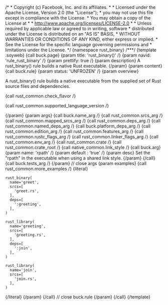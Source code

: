 /\* \* Copyright (c) Facebook, Inc. and its affiliates. \* \* Licensed
under the Apache License, Version 2.0 (the \"License\"); \* you may not
use this file except in compliance with the License. \* You may obtain a
copy of the License at \* \* http://www.apache.org/licenses/LICENSE-2.0
\* \* Unless required by applicable law or agreed to in writing,
software \* distributed under the License is distributed on an \"AS IS\"
BASIS, \* WITHOUT WARRANTIES OR CONDITIONS OF ANY KIND, either express
or implied. \* See the License for the specific language governing
permissions and \* limitations under the License. \*/ {namespace
rust_binary} /\*\*\*/ {template .soyweb} {call buck.page} {param title:
\'rust_binary()\' /} {param navid: \'rule_rust_binary\' /} {param
prettify: true /} {param description} A rust_binary() rule builds a
native Rust executable. {/param} {param content} {call buck.rule} {param
status: \'UNFROZEN\' /} {param overview}

A rust_binary() rule builds a native executable from the supplied set of
Rust source files and dependencies.

{call rust_common.check_flavor /}

{call rust_common.supported_language_version /}

{/param} {param args} {call buck.name_arg /} {call rust_common.srcs_arg
/} {call rust_common.mapped_srcs_arg /} {call rust_common.deps_arg /}
{call rust_common.named_deps_arg /} {call buck.platform_deps_arg /}
{call rust_common.edition_arg /} {call rust_common.features_arg /} {call
rust_common.rustc_flags_arg /} {call rust_common.linker_flags_arg /}
{call rust_common.env_arg /} {call rust_common.crate /} {call
rust_common.crate_root /} {call native_common.link_style /} {call
buck.arg} {param name: \'rpath\' /} {param default : \'true\' /} {param
desc} Set the \"rpath\" in the executable when using a shared link
style. {/param} {/call} {call buck.tests_arg /} {/param} // close args
{param examples} {call rust_common.more_examples /} {literal}

``` {.prettyprint .lang-py}
rust_binary(
  name='greet',
  srcs=[
    'greet.rs',
  ],
  deps=[
    ':greeting',
  ],
)

rust_library(
  name='greeting',
  srcs=[
    'greeting.rs',
  ],
  deps=[
    ':join',
  ],
)

rust_library(
  name='join',
  srcs=[
    'join.rs',
  ],
)
```

{/literal} {/param} {/call} // close buck.rule {/param} {/call}
{/template}
